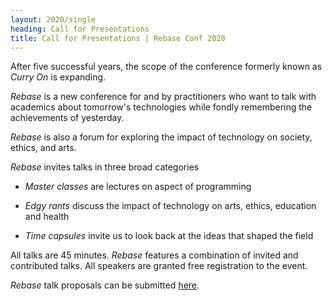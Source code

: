 ```yaml
---
layout: 2020/single
heading: Call for Presentations
title: Call for Presentations | Rebase Conf 2020
---
```


After five successful years, the scope of the conference formerly known as
*Curry On* is expanding.

*Rebase* is a new conference for and by practitioners who want to talk with
academics about tomorrow's technologies while fondly remembering the
achievements of yesterday.

*Rebase* is also a forum for exploring the impact of technology on society,
ethics, and arts.

*Rebase* invites talks in three broad categories

  - _Master classes_  are lectures on aspect of  programming

  - _Edgy rants_ discuss the impact of technology on arts, ethics, education
     and health

  - _Time capsules_ invite us to look back at the ideas that shaped the
    field

All talks are 45 minutes. *Rebase* features a combination of invited and
contributed talks. All speakers are granted free registration to the event.

*Rebase* talk proposals can be submitted <a href="https://docs.google.com/forms/d/e/1FAIpQLSf4-GLOcJwqmJBv4vk7WzLIziXZDn6hHmbBaShqJ85SsHeptQ/viewform?usp=sf_link">here</a>.
